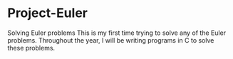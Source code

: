 # Project-Euler
Solving Euler problems
This is my first time trying to solve any of the Euler problems.
Throughout the year, I will be writing programs in C to solve these problems. 
